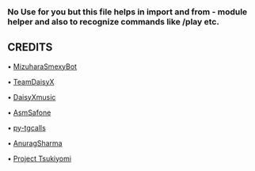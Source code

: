 ### No Use for you but this file helps in import and from - module helper and also to recognize commands like /play etc. 


  ## CREDITS
  
 • [MizuharaSmexyBot](https://github.com/AnuragSharma080/MizuharaSmexyBot)

 • [TeamDaisyX](https://github.com/TeamDaisyX)
 
 • [DaisyXmusic](https://github.com/TeamDaisyX/DaisyXMusic)
 
 • [AsmSafone](https://github.com/AsmSafone)
 
 • [py-tgcalls](https://github.com/MarshalX/tgcalls)
 
 • [AnuragSharma](https://github.com/AnuragSharma080)

 • [Project Tsukiyomi](https://t.me/project_tsukiyomi)
